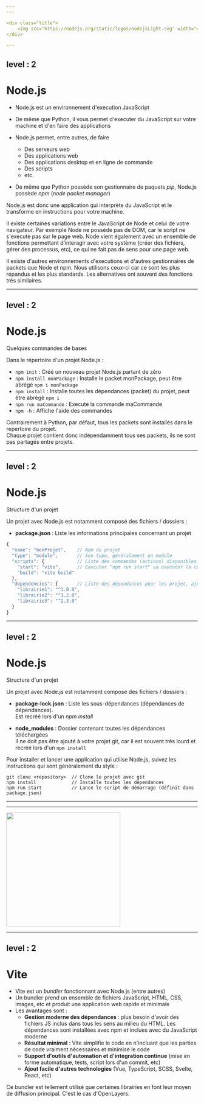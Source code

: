 ```yaml
---
---

<div class="title">
    <img src="https://nodejs.org/static/logos/nodejsLight.svg" width="400px">
</div>

---
```

level : 2
---
# Node.js

- Node.js est un environnement d'execution JavaScript

- De même que Python, il vous permet d'executer du JavaScript sur votre machine et d'en faire des applications

- Node.js permet, entre autres, de faire
    - Des serveurs web
    - Des applications web
    - Des applications desktop et en ligne de commande
    - Des scripts
    - etc.

- De même que Python possède son gestionnaire de paquets *pip*, Node.js possède *npm* (*node packet manager*)

<div class="handout_notes">
Node.js est donc une application qui interprète du JavaScript et le transforme en instructions pour votre machine. 

Il existe certaines variations entre le JavaScript de Node et celui de votre navigateur. Par exemple Node ne possède pas de DOM, car le script ne s'execute pas sur le page web. Node vient également avec un ensemble de fonctions permettant d’interagir avec votre système (créer des fichiers, gérer des processus, etc), ce qui ne fait pas de sens pour une page web.

Il existe d'autres environnements d'executions et d'autres gestionnaires de packets que Node et npm. Nous utilisons ceux-ci car ce sont les plus répandus et les plus standards. Les alternatives ont souvent des fonctions très similaires.
</div>

---
level : 2
---
# Node.js
Quelques commandes de bases

Dans le répertoire d'un projet Node.js : 

- ```npm init``` : Créé un nouveau projet Node.js partant de zéro
- ```npm install monPackage``` : Installe le packet monPackage, peut être abrégé ```npm i monPackage```
- ```npm install``` : Installe toutes les dépendances (packet) du projet, peut être abrégé ```npm i```
- ```npm run maCommande``` : Execute la commande maCommande
- ```npm -h``` : Affiche l'aide des commandes

Contrairement à Python, par défaut, tous les packets sont installés dans le repertoire du projet. <br>
Chaque projet contient donc indépendamment tous ses packets, ils ne sont pas partagés entre projets.

---
level : 2
---
# Node.js
Structure d'un projet

Un projet avec Node.js est notamment composé des fichiers / dossiers :

- **package.json** : Liste les informations principales concernant un projet

```js
{
  "name": "monProjet",    // Nom du projet
  "type": "module",       // Son type, généralement un module
  "scripts": {            // Liste des commandes (actions) disponibles pour le projet
    "start": "vite",      // Executer "npm run start" va executer la commande "vite"
    "build": "vite build"
  },
  "dependencies": {       // Liste des dépendances pour les projet, ajoutées au moment d'un "npm install librairie1"
    "librairie1": "^1.0.0",     
    "librairie2": "^1.2.0",
    "librairie3": "^2.3.0"
  }
}
```

---
level : 2
---
# Node.js
Structure d'un projet

Un projet avec Node.js est notamment composé des fichiers / dossiers :

- **package-lock.json** : Liste les sous-dépendances (dépendances de dépendances). <br> Est recréé lors d'un *npm install*

- **node_modules** : Dossier contenant toutes les dépendances téléchargées <br>
Il ne doit pas être ajouté à votre projet git, car il est souvent très lourd et recréé lors d'un ```npm install```

Pour installer et lancer une application qui utilise Node.js, suivez les instructions qui sont généralement du style : 

```
git clone <repository>  // Clone le projet avec git
npm install             // Installe toutes les dépendances
npm run start           // Lance le script de démarrage (définit dans package.json)
```

---
---

<div class="title">
    <img src="https://vite.dev/logo.svg" width="300px">
</div>

---
level : 2
---
# Vite

- Vite est un *bundler* fonctionnant avec Node.js (entre autres)
- Un bundler prend un ensemble de fichiers JavaScript, HTML, CSS, images, etc et produit une application web rapide et minimale
- Les avantages sont :
    - **Gestion moderne des dépendances** : plus besoin d'avoir des fichiers JS inclus dans tous les sens au milieu du HTML. Les dépendances sont installées avec npm et inclues avec du JavaScript moderne
    - **Résultat minimal** : Vite simplifie le code en n'incluant que les parties de code vraiment nécessaires et minimise le code
    - **Support d'outils d'automation et d'integration continue** (mise en forme automatique, tests, script lors d'un commit, etc)
    - **Ajout facile d'autres technologies** (Vue, TypeScript, SCSS, Svelte, React, etc)

Ce bundler est tellement utilisé que certaines librairies en font leur moyen de diffusion principal. C'est le cas d'OpenLayers.